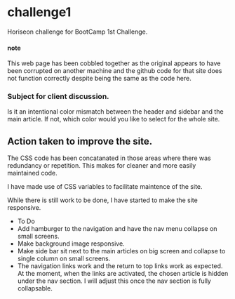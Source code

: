 # challenge1
Horiseon challenge for BootCamp 1st Challenge.

#### note
This web page has been cobbled together as the original appears to have been corrupted on another machine and the github code for that site does not function correctly despite being the same as the code here.

### Subject for client discussion.
Is it an intentional color mismatch between the header and sidebar and the main article. If not, which color would you like to select for the whole site.

## Action taken to improve the site.

The CSS code has been concatanated in those areas where there was redundancy or repetition. This makes for cleaner and more easily maintained code.

I have made use of CSS variables to facilitate maintence of the site.

While there is still work to be done, I have started to make the site responsive.

* To Do
* Add hamburger to the navigation and have the nav menu collapse on small screens.
* Make background image responsive.
* Make side bar sit next to the main articles on big screen and collapse to single column on small screens.
* The navigation links work and the return to top links work as expected. At the moment, when the links are activated, the chosen article is hidden under the nav section. I will adjust this once the nav section is fully collapsable.

